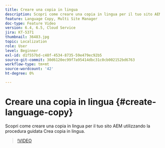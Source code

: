 ```yaml
---
title: Creare una copia in lingua
description: Scopri come creare una copia in lingua per il tuo sito AEM utilizzando la procedura guidata Crea copia in lingua.
feature: Language Copy, Multi Site Manager
doc-type: Feature Video
version: 6.4, 6.5, Cloud Service
jira: KT-5371
thumbnail: 36483.jpg
topic: Localization
role: User
level: Beginner
exl-id: d1f557bd-c48f-4534-8735-59e479ec92b5
source-git-commit: 30d6120ec99f7a95414dbc31c0cb002152bd6763
workflow-type: tm+mt
source-wordcount: '42'
ht-degree: 0%

---
```


# Creare una copia in lingua {#create-language-copy}

Scopri come creare una copia in lingua per il tuo sito AEM utilizzando la procedura guidata Crea copia in lingua.

>[!VIDEO](https://video.tv.adobe.com/v/36483?quality=12&learn=on)
